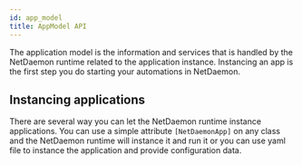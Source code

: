 ```yaml
---
id: app_model
title: AppModel API
---
```


The application model is the information and services that is handled by the NetDaemon runtime related to the application instance. Instancing an app is the first step you do starting your automations in NetDaemon.

## Instancing applications
There are several way you can let the NetDaemon runtime instance applications. You can use a simple attribute `[NetDaemonApp]` on any class and the NetDaemon runtime will instance it and run it or you can use yaml file to instance the application and provide configuration data.



